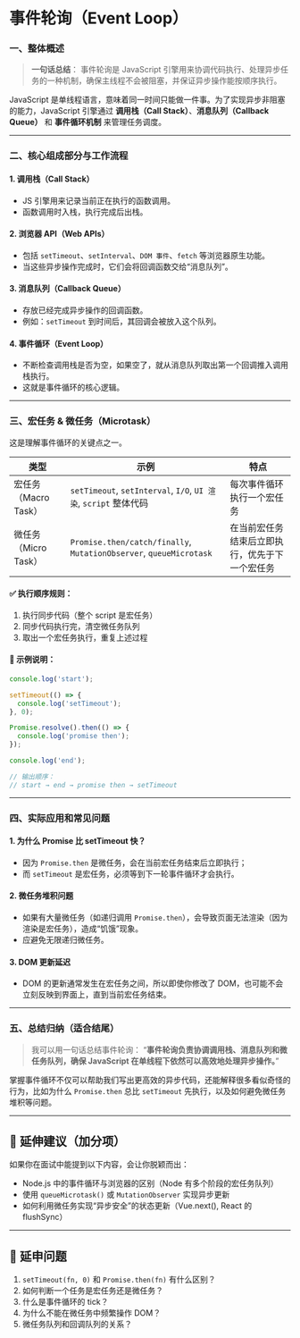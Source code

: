 # 事件轮询（Event Loop）

### 一、整体概述

> **一句话总结**：
> 事件轮询是 JavaScript 引擎用来协调代码执行、处理异步任务的一种机制，确保主线程不会被阻塞，并保证异步操作能按顺序执行。

JavaScript 是单线程语言，意味着同一时间只能做一件事。为了实现异步非阻塞的能力，JavaScript 引擎通过 **调用栈（Call Stack）**、**消息队列（Callback Queue）** 和 **事件循环机制** 来管理任务调度。

---

### 二、核心组成部分与工作流程

#### 1. 调用栈（Call Stack）
- JS 引擎用来记录当前正在执行的函数调用。
- 函数调用时入栈，执行完成后出栈。

#### 2. 浏览器 API（Web APIs）
- 包括 `setTimeout`、`setInterval`、`DOM 事件`、`fetch` 等浏览器原生功能。
- 当这些异步操作完成时，它们会将回调函数交给“消息队列”。

#### 3. 消息队列（Callback Queue）
- 存放已经完成异步操作的回调函数。
- 例如：`setTimeout` 到时间后，其回调会被放入这个队列。

#### 4. 事件循环（Event Loop）
- 不断检查调用栈是否为空，如果空了，就从消息队列取出第一个回调推入调用栈执行。
- 这就是事件循环的核心逻辑。

---

### 三、宏任务 & 微任务（Microtask）

这是理解事件循环的关键点之一。

| 类型 | 示例 | 特点 |
|------|------|------|
| 宏任务（Macro Task） | `setTimeout`, `setInterval`, `I/O`, `UI 渲染`, `script` 整体代码 | 每次事件循环执行一个宏任务 |
| 微任务（Micro Task） | `Promise.then/catch/finally`, `MutationObserver`, `queueMicrotask` | 在当前宏任务结束后立即执行，优先于下一个宏任务 |

#### ✅ 执行顺序规则：
1. 执行同步代码（整个 script 是宏任务）
2. 同步代码执行完，清空微任务队列
3. 取出一个宏任务执行，重复上述过程

#### 🧪 示例说明：

```js
console.log('start');

setTimeout(() => {
  console.log('setTimeout');
}, 0);

Promise.resolve().then(() => {
  console.log('promise then');
});

console.log('end');

// 输出顺序：
// start → end → promise then → setTimeout
```

---

### 四、实际应用和常见问题

#### 1. 为什么 Promise 比 setTimeout 快？
- 因为 `Promise.then` 是微任务，会在当前宏任务结束后立即执行；
- 而 `setTimeout` 是宏任务，必须等到下一轮事件循环才会执行。

#### 2. 微任务堆积问题
- 如果有大量微任务（如递归调用 `Promise.then`），会导致页面无法渲染（因为渲染是宏任务），造成“饥饿”现象。
- 应避免无限递归微任务。

#### 3. DOM 更新延迟
- DOM 的更新通常发生在宏任务之间，所以即使你修改了 DOM，也可能不会立刻反映到界面上，直到当前宏任务结束。

---

### 五、总结归纳（适合结尾）

> 我可以用一句话总结事件轮询：
> “**事件轮询负责协调调用栈、消息队列和微任务队列，确保 JavaScript 在单线程下依然可以高效地处理异步操作。**”

掌握事件循环不仅可以帮助我们写出更高效的异步代码，还能解释很多看似奇怪的行为，比如为什么 `Promise.then` 总比 `setTimeout` 先执行，以及如何避免微任务堆积等问题。

---

## 🧠 延伸建议（加分项）

如果你在面试中能提到以下内容，会让你脱颖而出：

- Node.js 中的事件循环与浏览器的区别（Node 有多个阶段的宏任务队列）
- 使用 `queueMicrotask()` 或 `MutationObserver` 实现异步更新
- 如何利用微任务实现“异步安全”的状态更新（Vue.next(), React 的 flushSync）

---

## 📝 延申问题

1. `setTimeout(fn, 0)` 和 `Promise.then(fn)` 有什么区别？
2. 如何判断一个任务是宏任务还是微任务？
3. 什么是事件循环的 tick？
4. 为什么不能在微任务中频繁操作 DOM？
5. 微任务队列和回调队列的关系？

